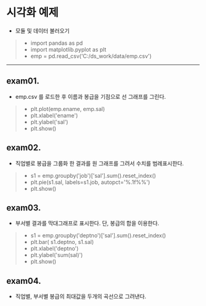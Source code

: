 # 시각화 예제
* 모듈 및 데이터 불러오기
> * import pandas as pd
> * import matplotlib.pyplot as plt
> * emp = pd.read_csv('C:/ds_work/data/emp.csv')

***

## exam01. 
* emp.csv 를 로드한 후 이름과 봉급을 기점으로 선 그래프를 그린다.
> * plt.plot(emp.ename, emp.sal)
> * plt.xlabel('ename') 
> * plt.ylabel('sal')
> * plt.show()
## exam02.
* 직업별로 봉급을 그룹화 한 결과를 원 그래프를 그려서 수치를 범례표시한다.
> * s1 = emp.groupby('job')['sal'].sum().reset_index()
> * plt.pie(s1.sal, labels=s1.job, autopct='%.1f%%')
> * plt.show()
## exam03.
* 부서별 결과를 막대그래프로 표시한다. 단, 봉급의 합을 이용한다.
> * s1 = emp.groupby('deptno')['sal'].sum().reset_index()
> * plt.bar( s1.deptno, s1.sal) 
> * plt.xlabel('deptno') 
> * plt.ylabel('sum(sal)')
> * plt.show()
## exam04.
* 직업별, 부서별 봉급의 최대값을 두개의 곡선으로 그려낸다.